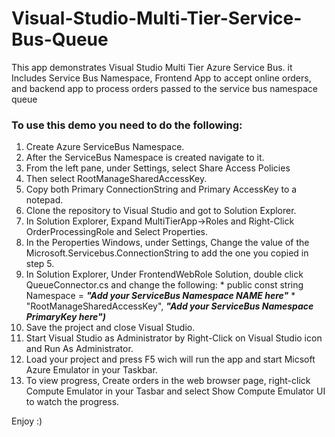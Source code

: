# Visual-Studio-Multi-Tier-Service-Bus-Queue
This app demonstrates Visual Studio Multi Tier Azure Service Bus. it Includes Service Bus Namespace, Frontend App to accept online orders, and backend app to process orders passed to the service bus namespace queue


### To use this demo you need to do the following:

1. Create Azure ServiceBus Namespace.
2. After the ServiceBus Namespace is created navigate to it.
3. From the left pane, under Settings, select Share Access Policies
4. Then select RootManageSharedAccessKey.
5. Copy both Primary ConnectionString and Primary AccessKey to a notepad.
6. Clone the repository to Visual Studio and got to Solution Explorer.
7. In Solution Explorer, Expand MultiTierApp->Roles and Right-Click OrderProcessingRole and Select Properties.
8. In the Peroperties Windows, under Settings, Change the value of the Microsoft.Servicebus.ConnectionString to add the one you copied in step 5.
9. In Solution Explorer, Under FrontendWebRole Solution, double click QueueConnector.cs and change the following:
        * public const string Namespace = ___"Add your ServiceBus Namespace NAME here"___
        * "RootManageSharedAccessKey", ___"Add your ServiceBus Namespace PrimaryKey here")___
10. Save the project and close Visual Studio.
11. Start Visual Studio as Administrator by Right-Click on Visual Studio icon and Run As Administrator.
12. Load your project and press F5 wich will run the app and start Micsoft Azure Emulator in your Taskbar.
13. To view progress, Create orders in the web browser page, right-click Compute Emulator in your Tasbar and select Show Compute Emulator UI to watch the progress.

Enjoy :)
